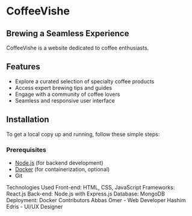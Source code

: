 # CoffeeVishe

## Brewing a Seamless Experience

CoffeeVishe is a website dedicated to coffee enthusiasts.

## Features

- Explore a curated selection of specialty coffee products
- Access expert brewing tips and guides
- Engage with a community of coffee lovers
- Seamless and responsive user interface

## Installation

To get a local copy up and running, follow these simple steps:

### Prerequisites

- [Node.js](https://nodejs.org/) (for backend development)
- [Docker](https://www.docker.com/) (for containerization, optional)
- Git

Technologies Used
Front-end: HTML, CSS, JavaScript
Frameworks: React.js
Back-end: Node.js with Express.js
Database: MongoDB
Deployment: Docker
Contributors
Abbas Omer - Web Developer
Hashim Edris - UI/UX Designer
